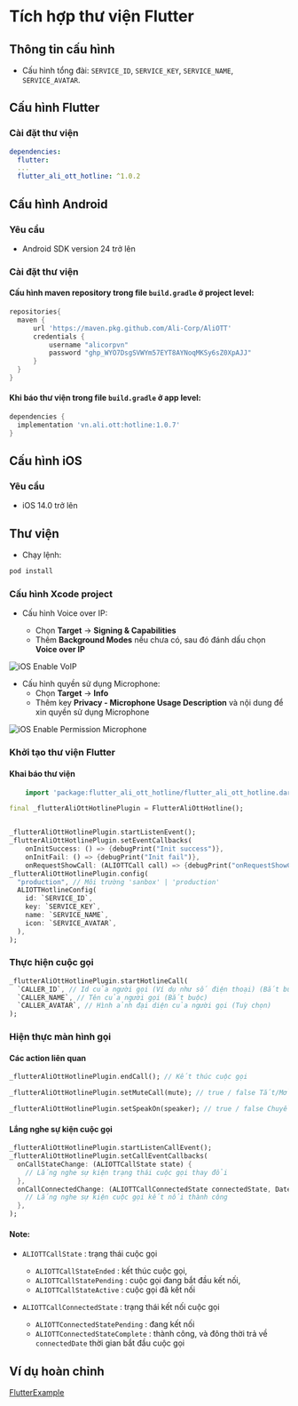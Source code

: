 # Tích hợp thư viện Flutter

## Thông tin cấu hình

- Cấu hình tổng đài: `SERVICE_ID`, `SERVICE_KEY`, `SERVICE_NAME`, `SERVICE_AVATAR`.

## Cấu hình Flutter

### Cài đặt thư viện

```yaml
dependencies:
  flutter:
  ...
  flutter_ali_ott_hotline: ^1.0.2
```

## Cấu hình Android

### Yêu cầu

- Android SDK version 24 trở lên

### Cài đặt thư viện

#### Cấu hình maven repository trong file `build.gradle` ở project level:

```gradle
repositories{
  maven {
      url 'https://maven.pkg.github.com/Ali-Corp/AliOTT'
      credentials {
          username "alicorpvn"
          password "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"
      }
  }
}
```

#### Khi báo thư viện trong file `build.gradle` ở app level:

```gradle
dependencies {
  implementation 'vn.ali.ott:hotline:1.0.7'
}
```

## Cấu hình iOS

### Yêu cầu

- iOS 14.0 trở lên

## Thư viện

- Chạy lệnh:

```bash
pod install
```

### Cấu hình Xcode project

- Cấu hình Voice over IP:

  - Chọn **Target** -> **Signing & Capabilities**
  - Thêm **Background Modes** nếu chưa có, sau đó đánh dấu chọn **Voice over IP**

![iOS Enable VoIP](./img/ios_enable_voip.png)

- Cấu hình quyền sử dụng Microphone:
  - Chọn **Target** -> **Info**
  - Thêm key **Privacy - Microphone Usage Description** và nội dung để xin quyền sử dụng Microphone

![iOS Enable Permission Microphone](./img/ios_enable_permission_microphone.png)

### Khởi tạo thư viện Flutter

#### Khai báo thư viện

```dart
    import 'package:flutter_ali_ott_hotline/flutter_ali_ott_hotline.dart';
```

```dart
final _flutterAliOttHotlinePlugin = FlutterAliOttHotline();


_flutterAliOttHotlinePlugin.startListenEvent();
_flutterAliOttHotlinePlugin.setEventCallbacks(
    onInitSuccess: () => {debugPrint("Init success")},
    onInitFail: () => {debugPrint("Init fail")},
    onRequestShowCall: (ALIOTTCall call) => {debugPrint("onRequestShowCall") });
_flutterAliOttHotlinePlugin.config(
  "production", // Môi trường 'sanbox' | 'production'
  ALIOTTHotlineConfig(
    id: `SERVICE_ID`,
    key: `SERVICE_KEY`,
    name: `SERVICE_NAME`,
    icon: `SERVICE_AVATAR`,
  ),
);
```

### Thực hiện cuộc gọi

```dart
_flutterAliOttHotlinePlugin.startHotlineCall(
  `CALLER_ID`, // Id của người gọi (Ví dụ như số điện thoại) (Bắt buộc)
  `CALLER_NAME`, // Tên của người gọi (Bắt buộc)
  `CALLER_AVATAR`, // Hình ảnh đại diện của người gọi (Tuỳ chọn)
);
```

### Hiện thực màn hình gọi

#### Các action liên quan

```dart
_flutterAliOttHotlinePlugin.endCall(); // Kết thúc cuộc gọi
```

```dart
_flutterAliOttHotlinePlugin.setMuteCall(mute); // true / false Tắt/Mở microphone
```

```dart
_flutterAliOttHotlinePlugin.setSpeakOn(speaker); // true / false Chuyển đổi loa ngoài / loa trong
```

#### Lắng nghe sự kiện cuộc gọi

```dart
_flutterAliOttHotlinePlugin.startListenCallEvent();
_flutterAliOttHotlinePlugin.setCallEventCallbacks(
  onCallStateChange: (ALIOTTCallState state) {
    // Lắng nghe sự kiện trạng thái cuộc gọi thay đổi
  },
  onCallConnectedChange: (ALIOTTCallConnectedState connectedState, DateTime? connectedDate) => {
    // Lắng nghe sự kiện cuộc gọi kết nối thành công
  },
);
```

#### Note:

- `ALIOTTCallState` : trạng thái cuộc gọi

  - `ALIOTTCallStateEnded` : kết thúc cuộc gọi,
  - `ALIOTTCallStatePending` : cuộc gọi đang bắt đầu kết nối,
  - `ALIOTTCallStateActive` : cuộc gọi đã kết nối

- `ALIOTTCallConnectedState` : trạng thái kết nối cuộc gọi
  - `ALIOTTConnectedStatePending` : đang kết nối
  - `ALIOTTConnectedStateComplete` : thành công, và đông thời trả về `connectedDate` thời gian bắt đầu cuộc gọi

## Ví dụ hoàn chỉnh

[FlutterExample](https://github.com/Ali-Corp/flutter-ali-ott-hotline/tree/main/example)
